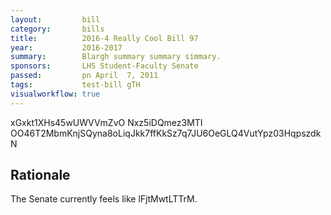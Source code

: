 ```yaml
---
layout:         bill
category:       bills
title:          2016-4 Really Cool Bill 97
year:           2016-2017
summary:        Blargh summary summary simmary.
sponsors:       LHS Student-Faculty Senate
passed:         pn April  7, 2011
tags:           test-bill gTH
visualworkflow: true
---
```



xGxkt1XHs45wUWVVmZvO Nxz5iDQmez3MTI OO46T2MbmKnjSQyna8oLiqJkk7ffKkSz7q7JU6OeGLQ4VutYpz03HqpszdkN 




Rationale
---------
The Senate currently feels like lFjtMwtLTTrM.
